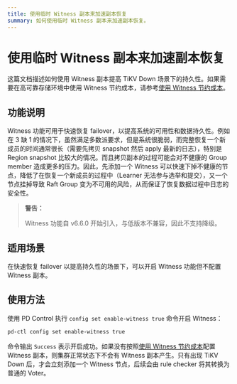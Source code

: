 ```yaml
---
title: 使用临时 Witness 副本来加速副本恢复
summary: 如何使用临时 Witness 副本来加速副本恢复。
---
```


# 使用临时 Witness 副本来加速副本恢复

这篇文档描述如何使用 Witness 副本提高 TiKV Down 场景下的持久性。如果需要在高可靠存储环境中使用 Witness 节约成本，请参考[使用 Witness 节约成本](/use-witness-to-save-costs.md)。

## 功能说明

Witness 功能可用于快速恢复 failover，以提高系统的可用性和数据持久性。例如在 3 缺 1 的情况下，虽然满足多数派要求，但是系统很脆弱，而完整恢复一个新成员的时间通常很长（需要先拷贝 snapshot 然后 apply 最新的日志），特别是 Region snapshot 比较大的情况。而且拷贝副本的过程可能会对不健康的 Group member 造成更多的压力。因此，先添加一个 Witness 可以快速下掉不健康的节点，降低了在恢复一个新成员的过程中（Learner 无法参与选举和提交），又一个节点挂掉导致 Raft Group 变为不可用的风险，从而保证了恢复数据过程中日志的安全性。

> **警告：**
>
> Witness 功能自 v6.6.0 开始引入，与低版本不兼容，因此不支持降级。

## 适用场景

在快速恢复 failover 以提高持久性的场景下，可以开启 Witness 功能但不配置 Witness 副本。

## 使用方法

使用 PD Control 执行 `config set enable-witness true` 命令开启 Witness：

```bash
pd-ctl config set enable-witness true
```

命令输出 `Success` 表示开启成功。如果没有按照[使用 Witness 节约成本](/use-witness-to-save-costs.md)配置 Witness 副本，则集群正常状态下不会有 Witness 副本产生。只有出现 TiKV Down 后，才会立刻添加一个 Witness 节点，后续会由 rule checker 将其转换为普通的 Voter。

